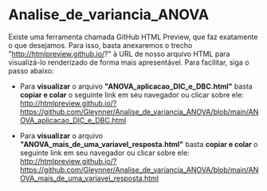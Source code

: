 # Analise_de_variancia_ANOVA



Existe uma ferramenta chamada GitHub HTML Preview, que faz exatamente o que desejamos. Para isso, basta anexaremos o trecho "http://htmlpreview.github.io/?" à URL de nosso arquivo HTML para visualizá-lo renderizado de forma mais apresentável. Para facilitar, siga o passo abaixo:

- Para **visualizar** o arquivo **"ANOVA_aplicacao_DIC_e_DBC.html"** basta **copiar e colar** o seguinte link em seu navegador ou clicar sobre ele: http://htmlpreview.github.io/?https://github.com/Gleynner/Analise_de_variancia_ANOVA/blob/main/ANOVA_aplicacao_DIC_e_DBC.html

- Para **visualizar** o arquivo **"ANOVA_mais_de_uma_variavel_resposta.html"** basta **copiar e colar** o seguinte link em seu navegador ou clicar sobre ele: http://htmlpreview.github.io/?https://github.com/Gleynner/Analise_de_variancia_ANOVA/blob/main/ANOVA_mais_de_uma_variavel_resposta.html
